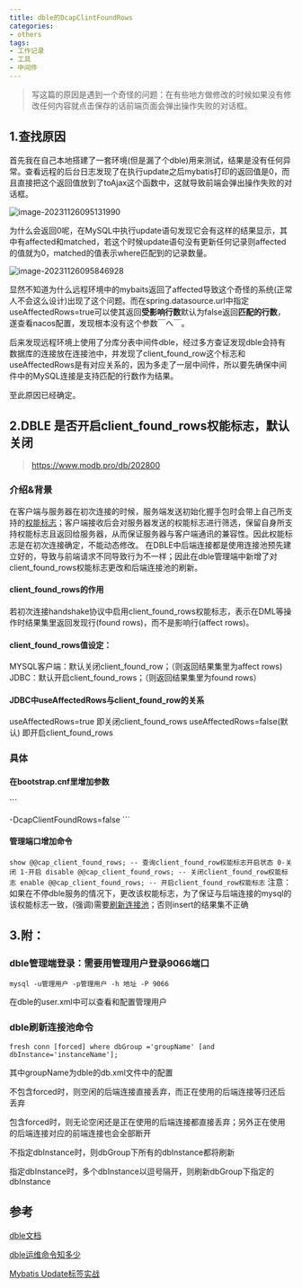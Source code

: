 ```yaml
---
title: dble的DcapClintFoundRows
categories:
- others
tags:
- 工作记录
- 工具
- 中间件
---
```


> 写这篇的原因是遇到一个奇怪的问题：在有些地方做修改的时候如果没有修改任何内容就点击保存的话前端页面会弹出操作失败的对话框。

<!-- more -->

## 1.查找原因

  首先我在自己本地搭建了一套环境(但是漏了个dble)用来测试，结果是没有任何异常。查看远程的后台日志发现了在执行update之后mybatis打印的返回值是0，而且直接把这个返回值放到了toAjax这个函数中，这就导致前端会弹出操作失败的对话框。

![image-20231126095131990](https://cdn.jsdelivr.net/gh/lbwdada/Mybolg_img/2023-11-26/dble%E7%9A%84capClientFoundRows/0.png)

  为什么会返回0呢，在MySQL中执行update语句发现它会有这样的结果显示，其中有affected和matched，若这个时候update语句没有更新任何记录则affected的值就为0，matched的值表示where匹配到的记录数量。

![image-20231126095846928](https://cdn.jsdelivr.net/gh/lbwdada/Mybolg_img/2023-11-26/dble%E7%9A%84capClientFoundRows/1.png)

  显然不知道为什么远程环境中的mybaits返回了affected导致这个奇怪的系统(正常人不会这么设计)出现了这个问题。而在spring.datasource.url中指定useAffectedRows=true可以使其返回**受影响行数**默认为false返回**匹配的行数**，遂查看nacos配置，发现根本没有这个参数￣へ￣。

  后来发现远程环境上使用了分库分表中间件dble，经过多方查证发现dble会持有数据库的连接放在连接池中，并发现了client_found_row这个标志和useAffectedRows是有对应关系的，因为多走了一层中间件，所以要先确保中间件中的MySQL连接是支持匹配的行数作为结果。

  至此原因已经确定。

## 2.DBLE 是否开启client_found_rows权能标志，默认关闭

> https://www.modb.pro/db/202800

### 介绍&背景

在客户端与服务器在初次连接的时候，服务端发送初始化握手包时会带上自己所支持的[权能标志](https://dev.mysql.com/doc/internals/en/capability-flags.html)；客户端接收后会对服务器发送的权能标志进行筛选，保留自身所支持权能标志且返回给服务器，从而保证服务器与客户端通讯的兼容性。因此权能标志是在初次连接确定，不能动态修改。
在DBLE中后端连接都是使用连接池预先建立好的，导致与前端请求不同导致行为不一样；因此在dble管理端中新增了对client_found_rows权能标志更改和后端连接池的刷新。

#### client_found_rows的作用

若初次连接handshake协议中启用client_found_rows权能标志，表示在DML等操作时结果集里返回发现行(found rows)，而不是影响行(affect rows)。

#### client_found_rows值设定：

MYSQL客户端：默认关闭client_found_row；（则返回结果集里为affect rows)
JDBC：默认开启client_found_rows；（则返回结果集里为found rows）

#### JDBC中useAffectedRows与client_found_row的关系

useAffectedRows=true 即关闭client_found_rows
useAffectedRows=false(默认) 即开启client_found_rows

###  具体

#### 在bootstrap.cnf里增加参数

\```

-DcapClientFoundRows=false ```

#### 管理端口增加命令

`show @@cap_client_found_rows; -- 查询client_found_row权能标志开启状态 0-关闭 1-开启 disable @@cap_client_found_rows; -- 关闭client_found_row权能标志 enable @@cap_client_found_rows; -- 开启client_found_row权能标志` 注意： 如果在不停dble服务的情况下，更改该权能标志，为了保证与后端连接的mysql的该权能标志一致，(强调)需要[刷新连接池](https://www.modb.pro/db/2.1_manager_cmd/2.1.21_fresh_conn.md)；否则insert的结果集不正确

## 3.附：

### dble管理端登录：需要用管理用户登录9066端口

  `mysql -u管理用户 -p管理用户 -h 地址 -P 9066`

在dble的user.xml中可以查看和配置管理用户

### dble刷新连接池命令

`fresh conn [forced] where dbGroup ='groupName' [and dbInstance='instanceName'];`

其中groupName为dble的db.xml文件中的配置

不包含forced时，则空闲的后端连接直接丢弃，⽽正在使⽤的后端连接等归还后丢弃

包含forced时，则⽆论空闲还是正在使⽤的后端连接都直接丢弃；另外正在使⽤的后端连接对应的前端连接也会全部断开

不指定dbInstance时，则dbGroup下所有的dbInstance都将刷新

指定dbInstance时，多个dbInstance以逗号隔开，则刷新dbGroup下指定的dbInstance

## 参考

[dble文档](https://actiontech.github.io/dble-docs-cn/)

[dble运维命令知多少](https://opensource.actionsky.com/20211012-dble/)

[Mybatis Update标签实战](http://681314.com/A/sKN85jbGyH#_UserMapperupdate_21)


